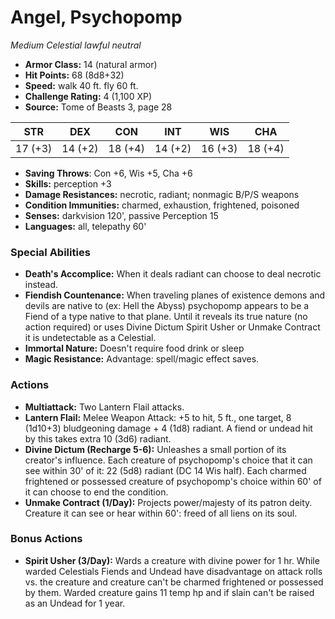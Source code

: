 # Angel, Psychopomp

*Medium* *Celestial* *lawful neutral*

- **Armor Class:** 14 (natural armor)
- **Hit Points:** 68 (8d8+32)
- **Speed:** walk 40 ft. fly 60 ft.
- **Challenge Rating:** 4 (1,100 XP)
- **Source:** Tome of Beasts 3, page 28

| STR | DEX | CON | INT | WIS | CHA |
| --- | --- | --- | --- | --- | --- |
| 17 (+3) | 14 (+2) | 18 (+4) | 14 (+2) | 16 (+3) | 18 (+4) |

- **Saving Throws**: Con +6, Wis +5, Cha +6
- **Skills:** perception +3
- **Damage Resistances:** necrotic, radiant; nonmagic B/P/S weapons
- **Condition Immunities:** charmed, exhaustion, frightened, poisoned
- **Senses:** darkvision 120', passive Perception 15
- **Languages:** all, telepathy 60'

### Special Abilities

- **Death's Accomplice:** When it deals radiant can choose to deal necrotic instead.
- **Fiendish Countenance:** When traveling planes of existence demons and devils are native to (ex: Hell the Abyss) psychopomp appears to be a Fiend of a type native to that plane. Until it reveals its true nature (no action required) or uses Divine Dictum Spirit Usher or Unmake Contract it is undetectable as a Celestial.
- **Immortal Nature:** Doesn't require food drink or sleep
- **Magic Resistance:** Advantage: spell/magic effect saves.

### Actions

- **Multiattack:** Two Lantern Flail attacks.
- **Lantern Flail:** Melee Weapon Attack: +5 to hit, 5 ft., one target, 8 (1d10+3) bludgeoning damage + 4 (1d8) radiant. A fiend or undead hit by this takes extra 10 (3d6) radiant.
- **Divine Dictum (Recharge 5-6):** Unleashes a small portion of its creator's influence. Each creature of psychopomp's choice that it can see within 30' of it: 22 (5d8) radiant (DC 14 Wis half). Each charmed frightened or possessed creature of psychopomp's choice within 60' of it can choose to end the condition.
- **Unmake Contract (1/Day):** Projects power/majesty of its patron deity. Creature it can see or hear within 60': freed of all liens on its soul.

### Bonus Actions

- **Spirit Usher (3/Day):** Wards a creature with divine power for 1 hr. While warded Celestials Fiends and Undead have disadvantage on attack rolls vs. the creature and creature can't be charmed frightened or possessed by them. Warded creature gains 11 temp hp and if slain can't be raised as an Undead for 1 year.


